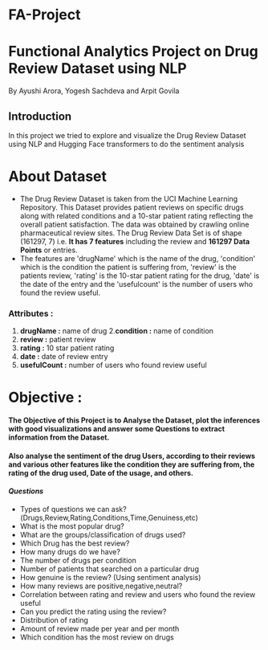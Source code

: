 # FA-Project
<h1>Functional Analytics Project on Drug Review Dataset using NLP</h1>
<p>By Ayushi Arora, Yogesh Sachdeva and Arpit Govila</p>
<h2>Introduction</h2>
<p>In this project we tried to explore and visualize the Drug Review Dataset using NLP and Hugging Face transformers to do the sentiment analysis</p>

# About Dataset

* The Drug Review Dataset is taken from the UCI Machine Learning Repository. This Dataset provides patient reviews on specific drugs along with related conditions and a 10-star patient rating reflecting the overall patient satisfaction. The data was obtained by crawling online pharmaceutical review sites. The Drug Review Data Set is of shape (161297, 7) i.e. **It has 7 features** including the review and **161297 Data Points** or entries.
* The features are 'drugName' which is the name of the drug, 'condition' which is the condition the patient is suffering from, 'review' is the patients review, 'rating' is the 10-star patient rating for the drug, 'date' is the date of the entry and the 'usefulcount' is the number of users who found the review useful.


### Attributes :
1. **drugName :** name of drug
2.**condition :** name of condition
3. **review :** patient review
4. **rating :** 10 star patient rating
5. **date :** date of review entry
6. **usefulCount :** number of users who found review useful

# Objective :

#### The Objective of this Project is to Analyse the Dataset, plot the inferences with good visualizations and answer some Questions to extract information from the Dataset.
#### Also analyse the sentiment of the drug Users, according to their reviews and various other features like the condition they are suffering from, the rating of the drug used, Date of the usage, and others.


#### *Questions*
+ Types of questions we can ask?(Drugs,Review,Rating,Conditions,Time,Genuiness,etc)
+ What is the most popular drug?
+ What are the groups/classification of drugs used?
+ Which Drug has the best review?
+ How many drugs do we have?
+ The number of drugs per condition
+ Number of patients that searched on a particular drug
+ How genuine is the review? (Using sentiment analysis)
+ How many reviews are positive,negative,neutral?
+ Correlation between rating and review and users who found the review useful
+ Can you predict the rating using the review?
+ Distribution of rating
+ Amount of review made per year and per month
+ Which condition has the most review on drugs

